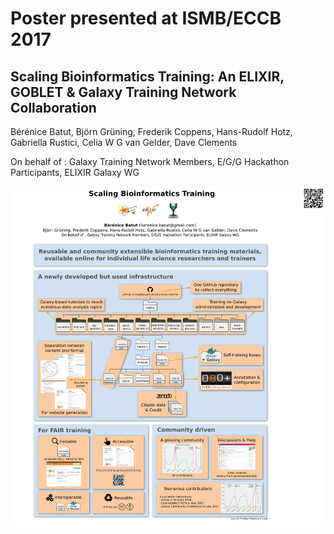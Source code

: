 Poster presented at ISMB/ECCB 2017
==============================

## Scaling Bioinformatics Training: An ELIXIR, GOBLET & Galaxy Training Network Collaboration

Bérénice Batut, Björn Grüning, Frederik Coppens, Hans-Rudolf Hotz, Gabriella Rustici, Celia W G van Gelder, Dave Clements

On behalf of : Galaxy Training Network Members, E/G/G Hackathon Participants, ELIXIR Galaxy WG

![Poster](images/poster.png)

